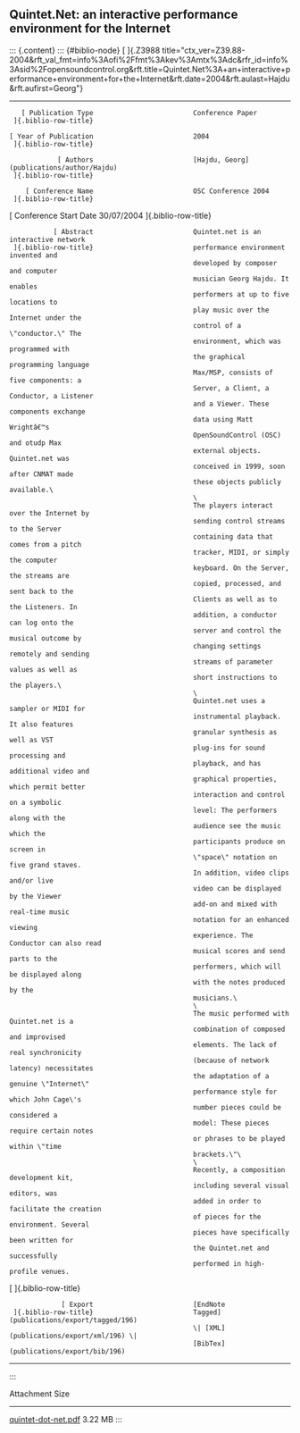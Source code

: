## Quintet.Net: an interactive performance environment for the Internet

::: {.content}
::: {#biblio-node}
[ ]{.Z3988
title="ctx_ver=Z39.88-2004&rft_val_fmt=info%3Aofi%2Ffmt%3Akev%3Amtx%3Adc&rfr_id=info%3Asid%2Fopensoundcontrol.org&rft.title=Quintet.Net%3A+an+interactive+performance+environment+for+the+Internet&rft.date=2004&rft.aulast=Hajdu&rft.aufirst=Georg"}

  ----------------------- ----------------------- -----------------------------------------
       [ Publication Type                         Conference Paper
     ]{.biblio-row-title}                         

    [ Year of Publication                         2004
     ]{.biblio-row-title}                         

                [ Authors                         [Hajdu, Georg](publications/author/Hajdu)
     ]{.biblio-row-title}                         

        [ Conference Name                         OSC Conference 2004
     ]{.biblio-row-title}                         

  [ Conference Start Date                         30/07/2004
     ]{.biblio-row-title}                         

               [ Abstract                         Quintet.net is an interactive network
     ]{.biblio-row-title}                         performance environment invented and
                                                  developed by composer and computer
                                                  musician Georg Hajdu. It enables
                                                  performers at up to five locations to
                                                  play music over the Internet under the
                                                  control of a \"conductor.\" The
                                                  environment, which was programmed with
                                                  the graphical programming language
                                                  Max/MSP, consists of five components: a
                                                  Server, a Client, a Conductor, a Listener
                                                  and a Viewer. These components exchange
                                                  data using Matt Wrightâ€™s
                                                  OpenSoundControl (OSC) and otudp Max
                                                  external objects. Quintet.net was
                                                  conceived in 1999, soon after CNMAT made
                                                  these objects publicly available.\
                                                  \
                                                  The players interact over the Internet by
                                                  sending control streams to the Server
                                                  containing data that comes from a pitch
                                                  tracker, MIDI, or simply the computer
                                                  keyboard. On the Server, the streams are
                                                  copied, processed, and sent back to the
                                                  Clients as well as to the Listeners. In
                                                  addition, a conductor can log onto the
                                                  server and control the musical outcome by
                                                  changing settings remotely and sending
                                                  streams of parameter values as well as
                                                  short instructions to the players.\
                                                  \
                                                  Quintet.net uses a sampler or MIDI for
                                                  instrumental playback. It also features
                                                  granular synthesis as well as VST
                                                  plug-ins for sound processing and
                                                  playback, and has additional video and
                                                  graphical properties, which permit better
                                                  interaction and control on a symbolic
                                                  level: The performers along with the
                                                  audience see the music which the
                                                  participants produce on screen in
                                                  \"space\" notation on five grand staves.
                                                  In addition, video clips and/or live
                                                  video can be displayed by the Viewer
                                                  add-on and mixed with real-time music
                                                  notation for an enhanced viewing
                                                  experience. The Conductor can also read
                                                  musical scores and send parts to the
                                                  performers, which will be displayed along
                                                  with the notes produced by the
                                                  musicians.\
                                                  \
                                                  The music performed with Quintet.net is a
                                                  combination of composed and improvised
                                                  elements. The lack of real synchronicity
                                                  (because of network latency) necessitates
                                                  the adaptation of a genuine \"Internet\"
                                                  performance style for which John Cage\'s
                                                  number pieces could be considered a
                                                  model: These pieces require certain notes
                                                  or phrases to be played within \"time
                                                  brackets.\"\
                                                  \
                                                  Recently, a composition development kit,
                                                  including several visual editors, was
                                                  added in order to facilitate the creation
                                                  of pieces for the environment. Several
                                                  pieces have specifically been written for
                                                  the Quintet.net and successfully
                                                  performed in high-profile venues.

   [ ]{.biblio-row-title}                         

                 [ Export                         [EndNote
     ]{.biblio-row-title}                         Tagged](publications/export/tagged/196)
                                                  \| [XML](publications/export/xml/196) \|
                                                  [BibTex](publications/export/bib/196)
  ----------------------- ----------------------- -----------------------------------------
:::

  Attachment                                         Size
  -------------------------------------------------- ---------
  [quintet-dot-net.pdf](files/quintet-dot-net.pdf)   3.22 MB
:::
